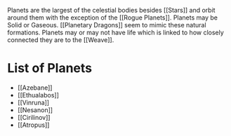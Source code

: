 Planets are the largest of the celestial bodies besides [[Stars]] and orbit around them with the exception of the [[Rogue Planets]]. Planets may be Solid or Gaseous. [[Planetary Dragons]] seem to mimic these natural formations. Planets may or may not have life which is linked to how closely connected they are to the [[Weave]].

# List of Planets
- [[Azebane]]
- [[Ethualabos]]
- [[Vinruna]]
- [[Nesanon]]
- [[Cirilinov]]
- [[Atropus]]